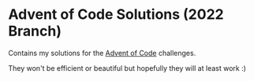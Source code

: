 # Advent of Code Solutions (2022 Branch)

Contains my solutions for the [Advent of Code](https://adventofcode.com/2022) challenges.

They won't be efficient or beautiful but hopefully they will at least work :)
